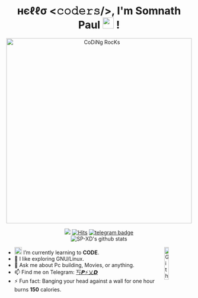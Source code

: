 <!--img src="https://github.com/SP-XD/SP-XD/blob/main/sunrise_clickedbyme.jpeg?raw=true" width="1000px" -->

<div align="center" width="50">

# нєℓℓσ <𝚌𝚘𝚍𝚎𝚛𝚜/>, I'm Somnath Paul <img src="https://github.com/TheDudeThatCode/TheDudeThatCode/blob/master/Assets/wave.gif?raw=true" width="30px"> !<br>

<img src="https://cdn.dribbble.com/users/1162077/screenshots/3848914/programmer.gif" alt="CoDiNg RocKs"  width="500"/>

<!--https://media2.giphy.com/media/M9kgjEsLG6LMbYC9dl/giphy.gif -->

![](https://komarev.com/ghpvc/?username=SP-PIKACHU&style=flat&color=orange&label=PROFILE+VIEWS)
[![Hits](https://hits.seeyoufarm.com/api/count/incr/badge.svg?url=https%3A%2F%2Fgithub.com%2FSP-PIKACHU&count_bg=%2379C83D&title_bg=%23555555&icon=mediafire.svg&icon_color=%23E7E7E7&title=HITS&edge_flat=false)](https://hits.seeyoufarm.com)
[![telegram badge](https://img.shields.io/badge/SP-XD-grey?style=flat&logo=telegram)](https://t.me/pik0chu007)<br>
![SP-XD's github stats](https://github-readme-stats.vercel.app/api?username=SP-XD&bg_color=30,e96443,904e95&title_color=fff&text_color=fff&icon_color=f2f2f2)

</div>


<img width="15%" align="right" alt="Github Image" src="https://media.giphy.com/media/GnTHlXYp08VDJllWj7/giphy.gif" />

-  <img alt="GIF" src="https://github.com/TheDudeThatCode/TheDudeThatCode/blob/master/Assets/Developer.gif" width="20vw" /> I’m currently learning to **CODE**. <br>
- 🔭 I like exploring GNU/Linux. <br>
- 💬 Ask me about Pc building, Movies, or anything. <br>
-  📫 Find me on Telegram: [丂𝙋⚡乂𝘿](https://t.me/pik0chu007)<br>
-  ⚡ Fun fact: Banging your head against a wall for one hour burns **150** calories.<br>



